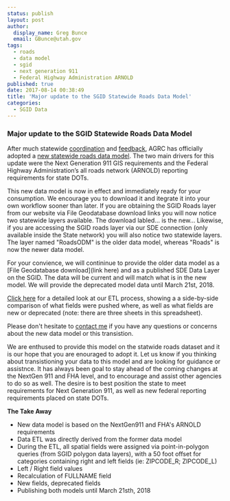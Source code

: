 ```yaml
---
status: publish
layout: post
author:
  display_name: Greg Bunce
  email: GBunce@utah.gov
tags:
  - roads
  - data model
  - sgid
  - next generation 911
  - Federal Highway Administration ARNOLD
published: true
date: 2017-08-14 00:38:49
title: 'Major update to the SGID Statewide Roads Data Model'
categories:
  - SGID Data
---
```


### Major update to the SGID Statewide Roads Data Model

After much statewide [coordination](https://gis.utah.gov/road-centerlines-schema-update-and-regional-workshop-notes/) and [feedback](https://gis.utah.gov/feedback-wanted-draft-statewide-road-centerlines-schema-v-3-0-x/), AGRC has officially adopted a [new statewide roads data model](https://docs.google.com/spreadsheets/d/1jQ_JuRIEtzxj60F0FAGmdu5JrFpfYBbSt3YzzCjxpfI/edit#gid=811360546). The two main drivers for this update were the Next Generation 911 GIS requirements and the Federal Highway Administration’s all roads network (ARNOLD) reporting requirements for state DOTs.

This new data model is now in effect and immediately ready for your consumption. We encourage you to download it and itegrate it into your own workflow sooner than later. If you are obtaining the SGID Roads layer from our website via File Geodatabase download links you will now notice two statewide layers available. The download labled... is the new... Likewise, if you are accessing the SGID roads layer via our SDE connection (only available inside the State network) you will also notice two statewide layers. The layer named "RoadsODM" is the older data model, whereas "Roads" is now the newer data model.

For your convience, we will contininue to provide the older data model as a [File Geodatabase download](link here) and as a published SDE Data Layer on the SGID. The data will be current and will match what is in the new model.  We will provide the deprecated model data until March 21st, 2018.

[Click here](https://docs.google.com/spreadsheets/d/1-oxxE6Ib45tJrySXmz3KnpGtBz_xJBMpVYR4T49CwPI/edit?usp=sharing) for a detailed look at our ETL process, showing a a side-by-side comparison of what fields were pushed where, as well as what fields are new or deprecated (note: there are three sheets in this spreadsheet).

Please don't hesitate to [contact me](mailto:gbunce@utah.gov) if you have any questions or concerns about the new data model or this transistion.

We are enthused to provide this model on the statwide roads dataset and it is our hope that you are enouraged to adopt it. Let us know if you thinking about transistioning your data to this model and are looking for guidance or assistnce. It has always been goal to stay ahead of the coming changes at the NextGen 911 and FHA level, and to encourage and assist other agencies to do so as well. 
The desire is to best position the state to meet requirements for Next Generation 911, as well as new federal reporting requirements placed on state DOTs.

**The Take Away**
- New data model is based on the NextGen911 and FHA's ARNOLD requirements
- Data ETL was directly derived from the former data model
- During the ETL, all spatial fields were assigned via point-in-polygon queries (from SGID polygon data layers), with a 50 foot offset for categories containing right and left fields (ie: ZIPCODE_R; ZIPCODE_L)
- Left / Right field values
- Recalculation of FULLNAME field
- New fields, deprecated fields
- Publishing both models until March 21sth, 2018

